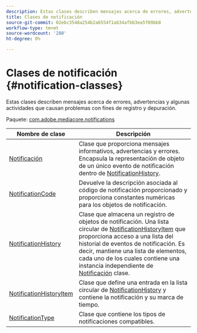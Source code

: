 ```yaml
---
description: Estas clases describen mensajes acerca de errores, advertencias y algunas actividades que causan problemas con fines de registro y depuración.
title: Clases de notificación
source-git-commit: 02ebc3548a254b2a6554f1ab34afbb3ea5f09bb8
workflow-type: tm+mt
source-wordcount: '280'
ht-degree: 0%

---
```


# Clases de notificación {#notification-classes}

Estas clases describen mensajes acerca de errores, advertencias y algunas actividades que causan problemas con fines de registro y depuración.

Paquete: [com.adobe.mediacore.notifications](https://help.adobe.com/en_US/primetime/api/psdk/asdoc-dhls_1.4/com/adobe/mediacore/notifications/package-detail.html)

| Nombre de clase | Descripción |
|---|---|
| [Notificación](https://help.adobe.com/en_US/primetime/api/psdk/asdoc-dhls_1.4/com/adobe/mediacore/notifications/Notification.html) | Clase que proporciona mensajes informativos, advertencias y errores. Encapsula la representación de objeto de un único evento de notificación dentro de [NotificationHistory](https://help.adobe.com/en_US/primetime/api/psdk/asdoc-dhls_1.4/com/adobe/mediacore/notifications/NotificationHistory.html). |
| [NotificationCode](https://help.adobe.com/en_US/primetime/api/psdk/asdoc-dhls_1.4/com/adobe/mediacore/notifications/NotificationCode.html) | Devuelve la descripción asociada al código de notificación proporcionado y proporciona constantes numéricas para los objetos de notificación. |
| [NotificationHistory](https://help.adobe.com/en_US/primetime/api/psdk/asdoc-dhls_1.4/com/adobe/mediacore/notifications/NotificationHistory.html) | Clase que almacena un registro de objetos de notificación. Una lista circular de [NotificationHistoryItem](https://help.adobe.com/en_US/primetime/api/psdk/asdoc-dhls_1.4/com/adobe/mediacore/notifications/NotificationHistoryItem.html) que proporciona acceso a una lista del historial de eventos de notificación. Es decir, mantiene una lista de elementos, cada uno de los cuales contiene una instancia independiente de [Notificación](https://help.adobe.com/en_US/primetime/api/psdk/asdoc-dhls_1.4/com/adobe/mediacore/notifications/Notification.html) clase. |
| [NotificationHistoryItem](https://help.adobe.com/en_US/primetime/api/psdk/asdoc-dhls_1.4/com/adobe/mediacore/notifications/NotificationHistoryItem.html) | Clase que define una entrada en la lista circular de [NotificationHistory](https://help.adobe.com/en_US/primetime/api/psdk/asdoc-dhls_1.4/com/adobe/mediacore/notifications/NotificationHistory.html) y contiene la notificación y su marca de tiempo. |
| [NotificationType](https://help.adobe.com/en_US/primetime/api/psdk/asdoc-dhls_1.4/com/adobe/mediacore/notifications/NotificationType.html) | Clase que contiene los tipos de notificaciones compatibles. |

